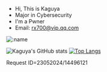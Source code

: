 - Hi, This is Kaguya
- Major in Cybersecurity
- I'm a Pwner
- Email: rx700@vip.qq.com

![:name](https://moe-counter.glitch.me/get/@codeacg.github.readme?theme=rule34)

![Kaguya's GitHub stats](https://github-readme-stats.vercel.app/api?username=XKaguya&count_private=true)
[![Top Langs](https://github-readme-stats.vercel.app/api/top-langs/?username=XKaguya)](https://github.com/anuraghazra/github-readme-stats)

Request ID=23052024/14496121
